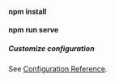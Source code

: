 #### npm install

#### npm run serve

##### Customize configuration
See [Configuration Reference](https://cli.vuejs.org/config/).
